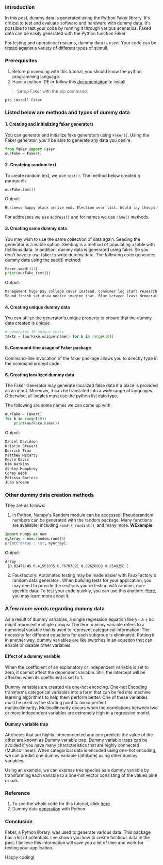 ### Introduction
In this post, dummy data is generated using the Python Faker library. It's critical to test and evaluate software and hardware with dummy data. It's possible to test your code by running it through various scenarios. Faked data can be easily generated with the Python function Faker.

For testing and operational reasons, dummy data is used. Your code can be tested against a variety of different types of stimuli.
### Prerequisites
1. Before proceeding with this tutorial, you should know the python programming language.
2. Have a python IDE or follow this [documentation](https://www.python.org/) to install.

> Setup Faker with the pip command:

```Python
pip install Faker
```
### Listed below are methods and types of dummy data
#### 1. Creating and initializing faker generators
You can generate and initialize fake generators using `Faker()`. Using the Faker generator, you'll be able to generate any data you desire.
```Python
from faker import Faker
ourFake = Faker()
```
#### 2. Createing random text 
To create random text, we use `text()`. The method below created a paragraph.
```Python
ourFake.text()
```
Output:
```bash
Business happy black arrive end. Election wear list. Would lay though.\nCentury collection everybody key fight. Goal nation woman assume both.
```
For addresses we use `address()` and for names we use `name()` methods.
#### 3. Creating same dummy data
You may wish to use the same collection of data again. Seeding the generator is a viable option. Seeding is a method of populating a table with fictitious data. In addition, dummy data is generated using faker. So you don't have to use faker to write dummy data. The following code generates dummy data using the seed() method:
```Python
Faker.seed(111)
print(ourFake.text())
```
Output:
```bash
Management huge pay college cover instead. Consumer leg start research her.
Sound finish set draw notice imagine that. Blue between least democratic down week wait. Reduce inside me.
```
#### 4. Creating unique dummy data
You can utilize the generator's.unique property to ensure that the dummy data created is unique.
```python
# generates 10 unique texts 
texts = [ourFake.unique.name() for b in range(10)]
```
#### 5. Command-line usage of Faker package
Command-line invocation of the faker package allows you to directly type in the command prompt code.

#### 6. Creating localized dummy data
The Faker Generator may generate localized false data if a place is provided as an input. Moreover, it can be translated into a wide range of languages. Otherwise, all locales must use the python list data type. 

The following are some names we can come up with:
```Python
ourFake = Faker()
for b in range(10):
    print(ourFake.name())
```
Output:
```bash
Daniel Davidson
Kristin Stewart
Derrick Tran
Matthew Mccarty
Kevin Davis
Kim Watkins
Ashley Humphrey
Corey Webb
Melissa Barrera
Juan Greene
```
### Other dummy data creation methods
They are as follows:

1. In Python, Numpy's Random module can be accessed: Pseudorandom numbers can be generated with the random package. Many functions are available, including `rand()`, `randint()`, and many more.
**WExample**
```python
import numpy as num
myArray = num.random.rand(5)
print("Array : \n", myArray);
```
Output:
```bash
Array : 
 [0.02471149 0.41561035 0.76783821 0.89628689 0.8540258 ]
```
2. Fauxfactory: Automated testing may be made easier with FauxFactory's random data generator!. When building tests for your application, you may need to provide the sections you're testing with random, non-specific data. To test your code quickly, you can use this anytime. [Here](https://fauxfactory.readthedocs.io/en/latest/#), you may learn more about it.
###  A few more words regarding dummy data
As a result of dummy variables, a single regression equation like y= a + bc might represent multiple groups. The term dummy variable refers to a numerical variable that is used to represent categorical information. The necessity for different equations for each subgroup is eliminated. Putting it in another way, dummy variables are like switches in an equation that can enable or disable other variables.
#### Effect of a dummy variable
When the coefficient of an explanatory or independent variable is set to zero, it cannot affect the dependent variable. Still, the intercept will be affected when its coefficient is set to 1.

Dummy variables are created via one-hot encoding. One-hot Encoding transforms categorical variables into a form that can be fed into machine learning algorithms to help them perform better. One of these variables must be used as the starting point to avoid perfect multicollinearity. Multicollinearity occurs when the correlations between two or more independent variables are extremely high in a regression model.
#### Dummy variable trap
Attributes that are highly interconnected and one predicts the value of the other are known as Dummy variable trap. Dummy variable traps can be avoided if you have many characteristics that are highly connected (Multicollinear). When categorical data is encoded using one-hot encoding, we can predict one dummy variable (attribute) using other dummy variables.

Using an example, we can express tree species as a dummy variable by transforming each variable to a one-hot vector consisting of the values pine or oak.
### Reference
1. To see the whole code for this tutorial, click [here](https://colab.research.google.com/drive/1X9VLRsKpKOZisIzpRlfzIU_MneD1busP?usp=sharing)
2. Dummy data [generation](https://dev.to/petercour/dummy-data-generation-with-python-1kjg) with Python
### Conclusion
Faker, a Python library, was used to generate various data. This package has a lot of potentials. I've shown you how to create fictitious data in the past. I believe this information will save you a lot of time and work for testing your application.

Happy coding!
